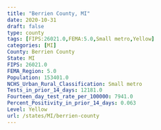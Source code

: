 ```yaml
---
title: "Berrien County, MI"
date: 2020-10-31
draft: false
type: county
tags: [FIPS:26021.0,FEMA:5.0,Small metro,Yellow]
categories: [MI]
County: Berrien County
State: MI
FIPS: 26021.0
FEMA_Region: 5.0
Population: 153401.0
NCHS_Urban_Rural_Classification: Small metro
Tests_in_prior_14_days: 12181.0
Fourteen_day_test_rate_per_100000: 7941.0
Percent_Positivity_in_prior_14_days: 0.063
Level: Yellow
url: /states/MI/berrien-county
---
```



